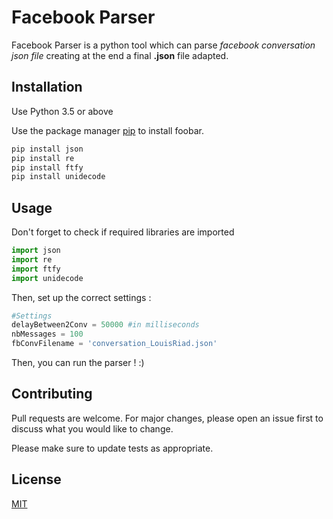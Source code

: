 # Facebook Parser

Facebook Parser is a python tool which can parse *facebook conversation json file* creating at the end a final **.json** file adapted.

## Installation
Use Python 3.5 or above

Use the package manager [pip](https://pip.pypa.io/en/stable/) to install foobar.

```bash
pip install json
pip install re
pip install ftfy
pip install unidecode
```

## Usage
Don't forget to check if required libraries are imported
```python
import json
import re
import ftfy
import unidecode
```

Then, set up the correct settings : 
```python
#Settings            
delayBetween2Conv = 50000 #in milliseconds
nbMessages = 100
fbConvFilename = 'conversation_LouisRiad.json'
```

Then, you can run the parser ! :)

## Contributing
Pull requests are welcome. For major changes, please open an issue first to discuss what you would like to change.

Please make sure to update tests as appropriate.

## License
[MIT](https://choosealicense.com/licenses/mit/)
